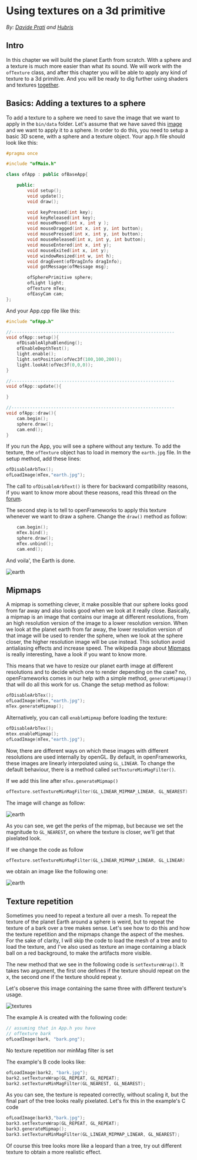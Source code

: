 # Using textures on a 3d primitive

*By: [ Davide Prati](http://www.davideprati.com/) and [Hubris](http://cargocollective.com/hubris)*

## Intro

In this chapter we will build the planet Earth from scratch. With a sphere and a texture is much more easier than what its sound. We will work with the `ofTexture` class, and after this chapter you will be able to apply any kind of texture to a 3d primitive. And you will be ready to dig further using shaders and textures [together](/ofBook/chapters/shaders.html#addingtextures).

## Basics: Adding a textures to a sphere

To add a texture to a sphere we need to save the image that we want to apply in the `bin/data` folder. Let's assume that we have saved this [image](http://paulbourke.net/geometry/transformationprojection/earth.jpg) and we want to apply it to a sphere. In order to do this, you need to setup a basic 3D scene, with a sphere and a texture object. Your app.h file should look like this:

```cpp
#pragma once

#include "ofMain.h"

class ofApp : public ofBaseApp{

    public:
        void setup();
        void update();
        void draw();

        void keyPressed(int key);
        void keyReleased(int key);
        void mouseMoved(int x, int y );
        void mouseDragged(int x, int y, int button);
        void mousePressed(int x, int y, int button);
        void mouseReleased(int x, int y, int button);
        void mouseEntered(int x, int y);
        void mouseExited(int x, int y);
        void windowResized(int w, int h);
        void dragEvent(ofDragInfo dragInfo);
        void gotMessage(ofMessage msg);

        ofSpherePrimitive sphere;
        ofLight light;
        ofTexture mTex;
        ofEasyCam cam;
};
```

And your App.cpp file like this:

```cpp
#include "ofApp.h"

//--------------------------------------------------------------
void ofApp::setup(){
    ofDisableAlphaBlending();
    ofEnableDepthTest();
    light.enable();
    light.setPosition(ofVec3f(100,100,200));
    light.lookAt(ofVec3f(0,0,0));
}

//--------------------------------------------------------------
void ofApp::update(){

}

//--------------------------------------------------------------
void ofApp::draw(){
    cam.begin();
    sphere.draw();
    cam.end();
}
```

If you run the App, you will see a sphere without any texture. To add the texture, the `ofTexture` object has to load in memory the `earth.jpg` file.
In the setup method, add these lines:

```cpp
ofDisableArbTex();
ofLoadImage(mTex,"earth.jpg");
```

The call to `ofDisableArbText()` is there for backward compatibility reasons, if you want to know more about these reasons, read this thread on the [forum](https://forum.openframeworks.cc/t/what-does-ofdisablearbtex-do/26377).

The second step is to tell to openFrameworks to apply this texture whenever we want to draw a sphere. Change the `draw()` method as follow:

```cpp
    cam.begin();
    mTex.bind();
    sphere.draw();
    mTex.unbind();
    cam.end();
```

And voila', the Earth is done.

![earth](images/gl_linear.png)

## Mipmaps

A mipmap is something clever, it make possible that our sphere looks good from far away and also looks good when we look at it really close. Basically, a mipmap is an image that contains our image at different resolutions, from an high resolution version of the image to a lower resolution version. When we look at the planet earth from far away, the lower resolution version of that image will be used to render the sphere, when we look at the sphere closer, the higher resolution image will be use instead. This solution avoid antialiasing effects and increase speed. The wikipedia page about [Mipmaps](https://en.wikipedia.org/wiki/Mipmap) is really interesting, have a look if you want to know more.

This means that we have to resize our planet earth image at different resolutions and to decide which one to render depending on the case? no, openFrameworks comes in our help with a simple method, `generateMipmap()` that will do all this work for us. Change the setup method as follow:

```cpp
ofDisableArbTex();
ofLoadImage(mTex,"earth.jpg");
mTex.generateMipmap();
```

Alternatively, you can call `enableMipmap` before loading the texture:

```cpp
ofDisableArbTex();
mtex.enableMipmap();
ofLoadImage(mTex,"earth.jpg");
```

Now, there are different ways on which these images with different resolutions are used internally by openGL. By default, in openFrameworks, these images are linearly interpolated using `GL_LINEAR`. To change the default behaviour, there is a method called `setTextureMinMagFilter()`.

If we add this line after `mTex.generateMipmap()`

```cpp
ofTexture.setTextureMinMagFilter(GL_LINEAR_MIPMAP_LINEAR, GL_NEAREST)
```

 The image will change as follow:

![earth](images/gl_nearest.png)


As you can see, we get the perks of the mipmap, but because we set the magnitude to `GL_NEAREST`, on where the texture is closer, we'll get that pixelated look.

If we change the code as follow

```cpp
ofTexture.setTextureMinMagFilter(GL_LINEAR_MIPMAP_LINEAR, GL_LINEAR)
```

we obtain an image like the following one:

![earth](images/gl_linear_mip_map.png)


## Texture repetition

Sometimes you need to repeat a texture all over a mesh. To repeat the texture of the planet Earth around a sphere is weird, but to repeat the texture of a bark over a tree makes sense. Let's see how to do this and how the texture repetition and the mipmaps change the aspect of the meshes. For the sake of clarity, I will skip the code to load the mesh of a tree and to load the texture, and I've also used as texture an image containing a black ball on a red background, to make the artifacts more visible.

The new method that we see in the following code is `setTextureWrap()`. It takes two argument, the first one defines if the texture should repeat on the x, the second one if the texture should repeat y.

Let's observe this image containing the same three with different texture's usage.

![textures](images/repetition.jpg)

The example A is created with the following code:

```cpp
// assuming that in App.h you have
// ofTexture bark
ofLoadImage(bark, "bark.png");
```
No texture repetition nor minMag filter is set

The example's B code looks like:

```cpp
ofLoadImage(bark2, "bark.jpg");
bark2.setTextureWrap(GL_REPEAT, GL_REPEAT);
bark2.setTextureMinMagFilter(GL_NEAREST, GL_NEAREST);
```
As you can see, the texture is repeated correctly, without scaling it, but the final part of the tree looks really pixelated.
Let's fix this in the example's C code

```cpp
ofLoadImage(bark3,"bark.jpg");
bark3.setTextureWrap(GL_REPEAT, GL_REPEAT);
bark3.generateMipmap();
bark3.setTextureMinMagFilter(GL_LINEAR_MIPMAP_LINEAR, GL_NEAREST);
```

Of course this tree looks more like a leopard than a tree, try out different texture to obtain a more realistic effect.



